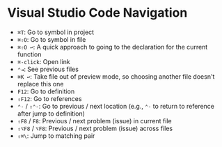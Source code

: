 # Visual Studio Code Navigation

- `⌘T`: Go to symbol in project
- `⌘⇧O`: Go to symbol in file
- `⌘⇧O ↩`: A quick approach to going to the declaration for the current function
- `⌘-click`: Open link
- `⌃⇥`: See previous files
- `⌘K ↩`: Take file out of preview mode, so choosing another file doesn't replace this one
- `F12`: Go to definition
- `⇧F12`: Go to references
- `⌃-` / `⇧⌃-`: Go to previous / next location (e.g., `⌃-` to return to reference after jump to definition)
- `⇧F8` / `F8`: Previous / next problem (issue) in current file
- `⇧⌥F8` / `⌥F8`: Previous / next problem (issue) across files
- `⇧⌘\`: Jump to matching pair
